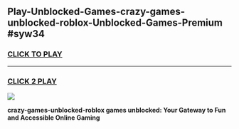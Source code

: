 
## Play-Unblocked-Games-crazy-games-unblocked-roblox-Unblocked-Games-Premium #syw34
<h3>
<a href="https://premium.freeplayer.one?title=crazy-games-unblocked-roblox&ref=12M">CLICK TO PLAY</a></h3>
<hr>

<h3>
<a href="https://premium.freeplayer.one?title=crazy-games-unblocked-roblox&ref=12M">CLICK 2 PLAY</a>
  
</h3>

<a href="https://premium.freeplayer.one?title=crazy-games-unblocked-roblox&ref=12M"><img src="https://clearcache.store/games.png"></a>


**crazy-games-unblocked-roblox games unblocked: Your Gateway to Fun and Accessible Online Gaming**

